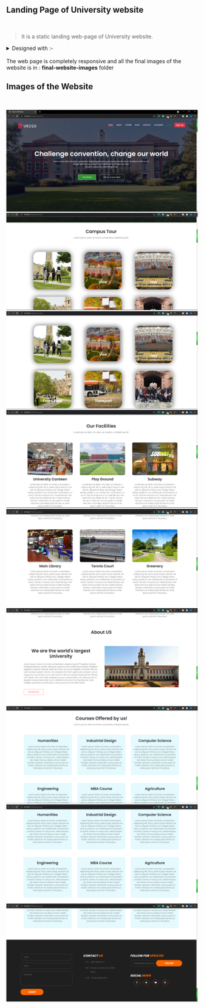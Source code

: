 ## **Landing Page of University website**
<br>

> It is a static landing web-page of University website.

<details>
<summary>Designed with  :-</summary>
<ul>
<li>HTML</li>
<li>CSS</li>
<li>Javascript</li>
<li>Bootstrap</li>
</ul>
</details>
<br>
The web page is completely responsive and all the final images of the website is in : <strong>final-website-images</strong> folder

<br>

## **Images of the Website**

<br>

 ![](./final-website-images/1-top_page.png)
 ![](./final-website-images/2-campus_1.png)
 ![](./final-website-images/3-campus_2.png)
 ![](./final-website-images/4-facilities_1.png)
 ![](./final-website-images/5-facilities_2.png)
 ![](./final-website-images/6-aboutus.png)
 ![](./final-website-images/7-course-1.png)
 ![](./final-website-images/8-course-2.png)
 ![](./final-website-images/9-footer.png)